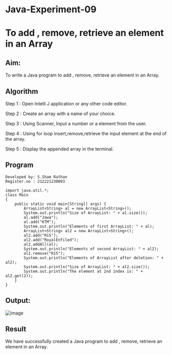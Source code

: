 # Java-Experiment-09
# To add , remove, retrieve an element in an Array

## Aim:
  To write a Java program to add , remove, retrieve an element in an Array.
  
## Algorithm

Step 1 : Open Intelli J application or any other code editor.

Step 2 : Create an array with a name of your choice.

Step 3 : Using Scanner, Input a number or a element from the user.

Step 4 : Using for loop insert,remove,retrieve the input element at the end of the array.

Step 5 : Display the appended array in the terminal.

## Program
```
Developed by: S.Sham Rathan
Register.no : 212221230093

import java.util.*;
class Main
{
    public static void main(String[] args) {
        ArrayList<String> al = new ArrayList<String>();
        System.out.println("Size of ArrayList: " + al.size());
        al.add("Jawa");
        al.add("KTM");
        System.out.println("Elements of first ArrayList: " + al);
        ArrayList<String> al2 = new ArrayList<String>();
        al2.add("R15");
        al2.add("RoyalEnfiled");
        al2.addAll(al);
        System.out.println("Elements of second ArrayList: " + al2);
        al2.remove("R15");
        System.out.println("Elements of ArrayList after deletion: " + al2);
        System.out.println("Size of ArrayList: " + al2.size());
        System.out.println("The element at 2nd index is: " + al2.get(2));
    }
}

```


## Output:
![image](https://github.com/ShamRathan/Java-Experiment-10/assets/93587823/d9aef3d4-196f-4745-b65b-30519559277f)


## Result 
  We have successfully created a Java program to  add , remove, retrieve an element in an Array.
